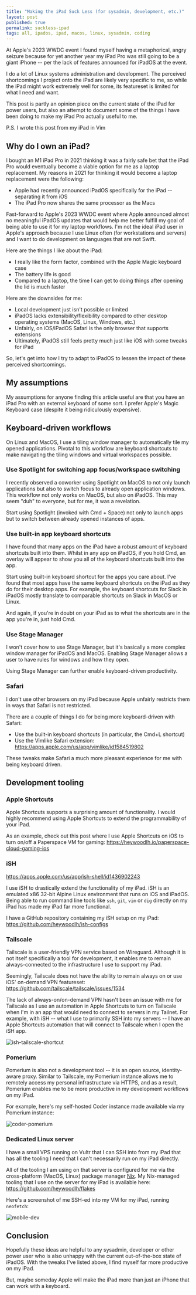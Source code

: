 ```yaml
---
title: "Making the iPad Suck Less (for sysadmin, development, etc.)"
layout: post
published: true
permalink: suckless-ipad
tags: all, ipados, ipad, macos, linux, sysadmin, coding
---
```


At Apple's 2023 WWDC event I found myself having a metaphorical, angry seizure because for yet another year my iPad Pro was still going to be a giant iPhone -- per the lack of features announced for iPadOS at the event.

I do a lot of Linux systems administration and development. The perceived shortcomings I project onto the iPad are likely very specific to me, so while the iPad might work extremely well for some, its featureset is limited for what I need and want.

This post is partly an opinion piece on the current state of the iPad for power users, but also an attempt to document some of the things I have been doing to make my iPad Pro actually useful to me.

P.S. I wrote this post from my iPad in Vim

## Why do I own an iPad?

I bought an M1 iPad Pro in 2021 thinking it was a fairly safe bet that the iPad Pro would eventually become a viable option for me as a laptop replacement. My reasons in 2021 for thinking it would become a laptop replacement were the following:
- Apple had recently announced iPadOS specifically for the iPad -- separating it from iOS
- The iPad Pro now shares the same processor as the Macs

Fast-forward to Apple's 2023 WWDC event where Apple announced almost no meaningful iPadOS updates that would help me better fulfill my goal of being able to use it for my laptop workflows. I'm not the ideal iPad user in Apple's approach because I use Linux often (for workstations and servers) and I want to do development on languages that are not Swift.

Here are the things I like about the iPad:
- I really like the form factor, combined with the Apple Magic keyboard case
- The battery life is good
- Compared to a laptop, the time I can get to doing things after opening the lid is much faster

Here are the downsides for me:
- Local development just isn't possible or limited
- iPadOS lacks extensibility/flexibility compared to other desktop operating systems (MacOS, Linux, Windows, etc.)
- Unfairly, on iOS/iPadOS Safari is the only browser that supports extensions
- Ultimately, iPadOS still feels pretty much just like iOS with some tweaks for iPad

So, let's get into how I try to adapt to iPadOS to lessen the impact of these perceived shortcomings.

## My assumptions

My assumptions for anyone finding this article useful are that you have an iPad Pro with an external keyboard of some sort. I prefer Apple's Magic Keyboard case (despite it being ridiculously expensive).

## Keyboard-driven workflows

On Linux and MacOS, I use a tiling window manager to automatically tile my opened applications. Pivotal to this workflow are keyboard shortcuts to make navigating the tiling windows and virtual workspaces possible.

### Use Spotlight for switching app focus/workspace switching

I recently observed a coworker using Spotlight on MacOS to not only launch applications but also to switch focus to already open application windows. This workflow not only works on MacOS, but also on iPadOS. This may seem "duh" to everyone, but for me, it was a revelation.

Start using Spotlight (invoked with Cmd + Space) not only to launch apps but to switch between already opened instances of apps.

### Use built-in app keyboard shortcuts

I have found that many apps on the iPad have a robust amount of keyboard shortcuts built into them. Whilst in any app on iPadOS, if you hold Cmd, an overlay will appear to show you all of the keyboard shortcuts built into the app.

Start using built-in keyboard shortcut for the apps you care about. I've found that most apps have the same keyboard shortcuts on the iPad as they do for their desktop apps. For example, the keyboard shortcuts for Slack in iPadOS mostly translate to comparable shortcuts on Slack in MacOS or Linux.

And again, if you're in doubt on your iPad as to what the shortcuts are in the app you're in, just hold Cmd.

### Use Stage Manager

I won't cover how to use Stage Manager, but it's basically a more complex window manager for iPadOS and MacOS. Enabling Stage Manager allows a user to have rules for windows and how they open.

Using Stage Manager can further enable keyboard-driven productivity.

### Safari

I don't use other browsers on my iPad because Apple unfairly restricts them in ways that Safari is not restricted.

There are a couple of things I do for being more keyboard-driven with Safari:
- Use the built-in keyboard shortcuts (in particular, the Cmd+L shortcut)
- Use the Vimlike Safari extension: https://apps.apple.com/us/app/vimlike/id1584519802

These tweaks make Safari a much more pleasant experience for me with being keyboard driven.

## Development tooling

### Apple Shortcuts

Apple Shortcuts supports a surprising amount of functionality. I would highly recommend using Apple Shortcuts to extend the programmability of your iPad.

As an example, check out this post where I use Apple Shortcuts on iOS to turn on/off a Paperspace VM for gaming: https://heywoodlh.io/paperspace-cloud-gaming-ios

### iSH

https://apps.apple.com/us/app/ish-shell/id1436902243

I use iSH to drastically extend the functionality of my iPad. iSH is an emulated x86 32-bit Alpine Linux environment that runs on iOS and iPadOS. Being able to run command line tools like `ssh`, `git`, `vim` or `dig` directly on my iPad has made my iPad far more functional.

I have a GitHub repository containing my iSH setup on my iPad: https://github.com/heywoodlh/ish-configs

### Tailscale

Tailscale is a user-friendly VPN service based on Wireguard. Although it is not itself specifically a tool for development, it enables me to remain always-connected to the infrastructure I use to support my iPad.

Seemingly, Tailscale does not have the ability to remain always on or use iOS' on-demand VPN featureset: https://github.com/tailscale/tailscale/issues/1534

The lack of always-on/on-demand VPN hasn't been an issue with me for Tailscale as I use an automation in Apple Shortcuts to turn on Tailscale when I'm in an app that would need to connect to servers in my Tailnet. For example, with iSH -- what I use to primarily SSH into my servers -- I have an Apple Shortcuts automation that will connect to Tailscale when I open the iSH app.

![ish-tailscale-shortcut](../images/ish-tailscale.png "Ish Tailscale Shortcut")

### Pomerium

Pomerium is also not a development tool -- it is an open source, identity-aware proxy. Similar to Tailscale, my Pomerium instance allows me to remotely access my personal infrastructure via HTTPS, and as a result, Pomerium enables me to be more productive in my development workflows on my iPad.

For example, here's my self-hosted Coder instance made available via my Pomerium instance:

![coder-pomerium](../images/coder-pomerium.png "Coder via Pomerium")

### Dedicated Linux server

I have a small VPS running on Vultr that I can SSH into from my iPad that has all the tooling I need that I can't necessarily run on my iPad directly.

All of the tooling I am using on that server is configured for me via the cross-platform (MacOS, Linux) package manager [Nix](https://nixos.org). My Nix-managed tooling that I use on the server for my iPad is available here: https://github.com/heywoodlh/flakes

Here's a screenshot of me SSH-ed into my VM for my iPad, running `neofetch`:

![mobile-dev](../images/mobile-dev.png "Neofetch over SSH")

## Conclusion

Hopefully these ideas are helpful to any sysadmin, developer or other power user who is also unhappy with the current out-of-the-box state of iPadOS. With the tweaks I've listed above, I find myself far more productive on my iPad.

But, maybe someday Apple will make the iPad more than just an iPhone that can work with a keyboard.
